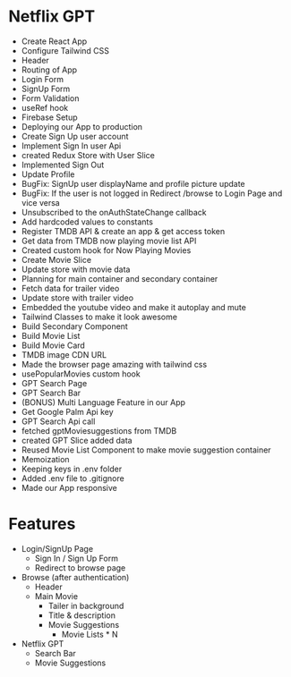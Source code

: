 # Netflix GPT
 
  - Create React App
  - Configure Tailwind CSS
  - Header
  - Routing of App
  - Login Form
  - SignUp Form
  - Form Validation
  - useRef hook
  - Firebase Setup
  - Deploying our App to production
  - Create Sign Up user account
  - Implement Sign In user Api
  - created Redux Store with User Slice
  - Implemented Sign Out
  - Update Profile
  - BugFix: SignUp user displayName and profile picture update
  - BugFix: If the user is not logged in Redirect /browse to Login Page and vice versa
  - Unsubscribed to the onAuthStateChange callback
  - Add hardcoded values to constants
  - Register TMDB API & create an app & get access token
  - Get data from TMDB now playing movie list API
  - Created custom hook for Now Playing Movies 
  - Create Movie Slice
  - Update store with movie data
  - Planning for main container and secondary container
  - Fetch data for trailer video
  - Update store with trailer video
  - Embedded the youtube video and make it autoplay and mute
  - Tailwind Classes to make it look awesome
  - Build Secondary Component
  - Build Movie List
  - Build Movie Card
  - TMDB image CDN URL
  - Made the browser page amazing with tailwind css
  - usePopularMovies custom hook
  - GPT Search Page
  - GPT Search Bar
  - (BONUS) Multi Language Feature in our App
  - Get Google Palm Api key
  - GPT Search Api call
  - fetched gptMoviesuggestions from TMDB
  - created GPT Slice added data
  - Reused Movie List Component to make movie suggestion container
  - Memoization
  - Keeping keys in .env folder
  - Added .env file to .gitignore
  - Made our App responsive


# Features
  - Login/SignUp Page
    - Sign In / Sign Up Form
    - Redirect to browse page
  - Browse (after authentication)
    - Header
    - Main Movie
         - Tailer in background
         - Title & description
         - Movie Suggestions 
             - Movie Lists * N
  - Netflix GPT
    - Search Bar
    - Movie Suggestions          